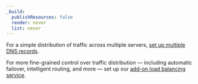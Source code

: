 ```yaml
---
_build:
  publishResources: false
  render: never
  list: never
---
```


For a simple distribution of traffic across multiple servers, [set up multiple DNS records](/dns/manage-dns-records/how-to/dns-load-balancing/).

For more fine-grained control over traffic distribution — including automatic failover, intelligent routing, and more — set up our [add-on load balancing service](/load-balancing/).
